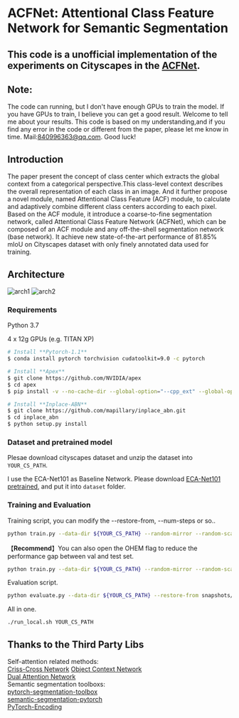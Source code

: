 # ACFNet: Attentional Class Feature Network for Semantic Segmentation

## This code is a unofficial implementation of the experiments on Cityscapes in the [ACFNet](https://arxiv.org/abs/1909.09408). 
 
## Note: 
The code can running, but I don't have enough GPUs to train the model. 
If you have GPUs to train, I believe you can get a good result. Welcome to tell me about your results.
This code is based on my understanding,and if you find any error in the code or different from the paper, please let me know in time.
Mail:840996363@qq.com.
Good luck!

## Introduction
The paper present the concept of class center which extracts the global context from a categorical 
perspective.This class-level context describes the overall representation of each class in an image. 
And it further propose a novel module, named Attentional Class Feature (ACF) module, to calculate 
and adaptively combine different class centers according to each pixel. Based on the ACF module, it 
introduce a coarse-to-fine segmentation network, called Attentional Class Feature Network (ACFNet), 
which can be composed of an ACF module and any off-the-shell segmentation network (base network).
It achieve new state-of-the-art performance of 81.85% mIoU on Cityscapes dataset with only finely 
annotated data used for training.


## Architecture
![arch1](https://github.com/zrl4836/ACFNet/blob/master/arch/1.PNG)
![arch2](https://github.com/zrl4836/ACFNet/blob/master/arch/2.PNG)

### Requirements

Python 3.7

4 x 12g GPUs (e.g. TITAN XP)

```bash
# Install **Pytorch-1.1**
$ conda install pytorch torchvision cudatoolkit=9.0 -c pytorch

# Install **Apex**
$ git clone https://github.com/NVIDIA/apex
$ cd apex
$ pip install -v --no-cache-dir --global-option="--cpp_ext" --global-option="--cuda_ext" ./

# Install **Inplace-ABN**
$ git clone https://github.com/mapillary/inplace_abn.git
$ cd inplace_abn
$ python setup.py install
```

### Dataset and pretrained model

Plesae download cityscapes dataset and unzip the dataset into `YOUR_CS_PATH`.

I use the ECA-Net101 as Baseline Network. Please download [ECA-Net101 pretrained](https://github.com/BangguWu/ECANet), and put it into `dataset` folder.

### Training and Evaluation
Training script, you can modify the --restore-from, --num-steps or so..
```bash
python train.py --data-dir ${YOUR_CS_PATH} --random-mirror --random-scale --restore-from ./dataset/***.pth --gpu 0,1,2,3 --learning-rate 1e-2 --input-size 769,769 --weight-decay 1e-4 --batch-size 8 --num-steps 60000 
``` 

【**Recommend**】You can also open the OHEM flag to reduce the performance gap between val and test set.
```bash
python train.py --data-dir ${YOUR_CS_PATH} --random-mirror --random-scale --restore-from ./dataset/***.pth --gpu 0,1,2,3 --learning-rate 1e-2 --input-size 769,769 --weight-decay 1e-4 --batch-size 8 --num-steps 60000 --ohem 1 --ohem-thres 0.7 --ohem-keep 100000
``` 

Evaluation script.
```bash
python evaluate.py --data-dir ${YOUR_CS_PATH} --restore-from snapshots/CS_scenes_60000.pth --gpu 0
``` 

All in one.
```bash
./run_local.sh YOUR_CS_PATH
``` 



## Thanks to the Third Party Libs
Self-attention related methods:   
[Criss-Cross Network](https://github.com/speedinghzl/CCNet)
[Object Context Network](https://github.com/PkuRainBow/OCNet)    
[Dual Attention Network](https://github.com/junfu1115/DANet)   
Semantic segmentation toolboxs:   
[pytorch-segmentation-toolbox](https://github.com/speedinghzl/pytorch-segmentation-toolbox)   
[semantic-segmentation-pytorch](https://github.com/CSAILVision/semantic-segmentation-pytorch)   
[PyTorch-Encoding](https://github.com/zhanghang1989/PyTorch-Encoding)
